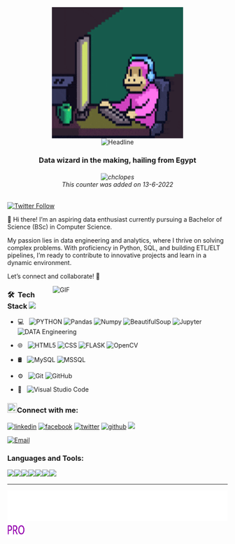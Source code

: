 <div align=center>
          <img alt="gif" align="center" src="https://github.com/david11133/david11133/blob/main/monkey.gif" width=300 height=300/>
    </div>

<div align=center>
        <img src="https://readme-typing-svg.herokuapp.com?font=Fira+Code&weight=500&size=26&pause=1000&color=00F727&random=false&width=520&lines=Hi+there+I'm+David+Nady;ETL+and+Big+Data+Engineer;Passionate+about+Data+Engineering" alt="Headline" />
    </div>

<h3 align="center">Data wizard in the making, hailing from Egypt</h3>


<h6 align="center"><img src="https://komarev.com/ghpvc/?username=Moataz-Elmesmary&label=Profile%20views&color=0e75b6&style=flat" alt="chclopes" /><br><i>This counter was added on 13-6-2022</i></h6>

[![Twitter Follow](https://img.shields.io/badge/%20%20%20Follow%20%40starboi_0%20%20%20----black?style=flat&logo=x&color=blue)](https://twitter.com/starboi_0)<br>




👋 Hi there! I’m an aspiring data enthusiast currently pursuing a Bachelor of Science (BSc) in Computer Science. 

My passion lies in data engineering and analytics, where I thrive on solving complex problems. With proficiency in Python, SQL, and building ETL/ELT pipelines, I’m ready to contribute to innovative projects and learn in a dynamic environment. 

Let’s connect and collaborate! 🚀





<img align="right" width="400" alt="GIF" src="https://blog.cloudlayer.io/content/images/2020/12/coding-freak.gif"/>






<h3> 🛠 &nbsp;Tech Stack <img src="https://media.giphy.com/media/j2pOGeGYKe2xCCKwfi/giphy.gif" width="40"></h3>

- 💻 &nbsp;
  ![PYTHON](https://img.shields.io/badge/-Python-333333?style=flat&logo=python)
  ![Pandas](https://img.shields.io/badge/Pandas-150458?style=flat-square&logo=pandas&logoColor=white")
  ![Numpy](https://img.shields.io/badge/Numpy-013243?style=flat-square&logo=numpy&logoColor=white")
  ![BeautifulSoup](https://img.shields.io/badge/BeautifulSoup-gray)
  ![Jupyter](https://img.shields.io/badge/Jupyter-F37626?style=flat-square&logo=Jupyter&logoColor=white)
  ![DATA Engineering](https://img.shields.io/badge/Data%20Engineering-gray)

- 🌐 &nbsp;
  ![HTML5](https://img.shields.io/badge/-HTML5-333333?style=flat&logo=HTML5)
  ![CSS](https://img.shields.io/badge/-CSS-333333?style=flat&logo=CSS3&logoColor=1572B6)
  ![FLASK](https://img.shields.io/badge/-Flask-333333?style=flat&logo=flask)
  ![OpenCV](https://img.shields.io/badge/-OpenCV-333333?style=flat&logo=OpenCV)
- 🛢 &nbsp;
  ![MySQL](https://img.shields.io/badge/-MySQL-333333?style=flat&logo=mysql)
  ![MSSQL](https://img.shields.io/badge/SQL-gray?logo=microsoftsqlserver
)
- ⚙️ &nbsp;
  ![Git](https://img.shields.io/badge/-Git-333333?style=flat&logo=git)
  ![GitHub](https://img.shields.io/badge/-GitHub-333333?style=flat&logo=github)
- 🔧 &nbsp;
  ![Visual Studio Code](https://img.shields.io/badge/-Visual%20Studio%20Code-333333?style=flat&logo=visual-studio-code&logoColor=007ACC)


<h3 align="left"><img src="https://media.giphy.com/media/5WJ6SOKeNKrSzblU4R/giphy.gif" width=22 height=22>Connect with me:</h3> 

[<img src='https://cdn3.iconfinder.com/data/icons/capsocial-round/500/linkedin-64.png' alt='linkedin' height='40'>](https://www.linkedin.com/in/david-nady-8b0915283/)
[<img src='https://cdn2.iconfinder.com/data/icons/social-media-2285/512/1_Facebook_colored_svg_copy-128.png' alt='facebook' height='40'>](https://www.facebook.com/)
[<img src='https://cdn3.iconfinder.com/data/icons/2018-social-media-logotypes/1000/2018_social_media_popular_app_logo_twitter-64.png' alt='twitter' height='40'>](https://twitter.com/starboi_0)
[<img src='https://cdn4.iconfinder.com/data/icons/social-media-logos-6/512/71-github-64.png' alt='github' height='40'>](https://github.com/david11133)
<img src="https://github.com/TheDudeThatCode/TheDudeThatCode/blob/master/Assets/Handshake.gif" height="32px">


<a href="davidnady4yad@gmail.com"><img alt="Email" src="https://img.shields.io/badge/Gmail---davidnady4yad%40gmail.com-blue?style=flat&logo=gmail"></a><br>


<h3 align="left">Languages and Tools:</h3>

<img height=50 src="https://cdn.jsdelivr.net/gh/devicons/devicon/icons/python/python-original.svg"/><img height=50 src="https://cdn.jsdelivr.net/gh/devicons/devicon/icons/html5/html5-original.svg" /><img height=50 src="https://cdn.jsdelivr.net/gh/devicons/devicon/icons/css3/css3-original.svg" /><img height=50 src="https://cdn.jsdelivr.net/gh/devicons/devicon/icons/git/git-plain.svg"/><img height=50 src="https://cdn.jsdelivr.net/gh/devicons/devicon/icons/github/github-original.svg"/><img height=50 src="https://cdn.jsdelivr.net/gh/devicons/devicon/icons/mysql/mysql-original.svg"/><img height=50 src="https://cdn.jsdelivr.net/gh/devicons/devicon/icons/vscode/vscode-original.svg"/>






<hr>
 
<img align='center'  height="70" alt="Thanks" width="100%" src="https://github.com/Moataz-Elmesmary/Moataz-Elmesmary/blob/main/Moataz.svg">
<a href='https://github.com/pricing'><img src='https://raw.githubusercontent.com/acervenky/animated-github-badges/master/assets/pro.gif' width='40' height='40'></a>
